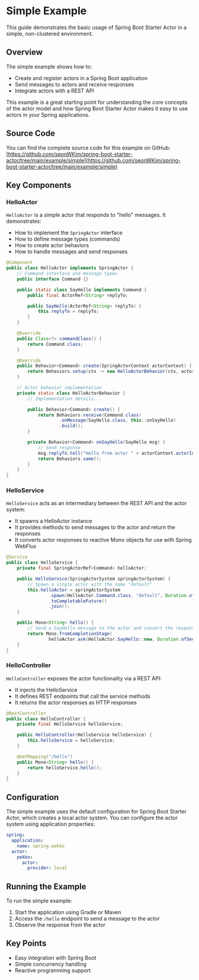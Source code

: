 # Simple Example

This guide demonstrates the basic usage of Spring Boot Starter Actor in a simple, non-clustered environment.

## Overview

The simple example shows how to:

- Create and register actors in a Spring Boot application
- Send messages to actors and receive responses
- Integrate actors with a REST API

This example is a great starting point for understanding the core concepts of the actor model and how Spring Boot Starter Actor makes it easy to use actors in your Spring applications.

## Source Code

You can find the complete source code for this example on GitHub:
[https://github.com/seonWKim/spring-boot-starter-actor/tree/main/example/simple](https://github.com/seonWKim/spring-boot-starter-actor/tree/main/example/simple)

## Key Components

### HelloActor

`HelloActor` is a simple actor that responds to "hello" messages. It demonstrates:

- How to implement the `SpringActor` interface
- How to define message types (commands)
- How to create actor behaviors
- How to handle messages and send responses

```java
@Component
public class HelloActor implements SpringActor {
    // Command interface and message types
    public interface Command {}

    public static class SayHello implements Command {
        public final ActorRef<String> replyTo;

        public SayHello(ActorRef<String> replyTo) {
            this.replyTo = replyTo;
        }
    }

    @Override
    public Class<?> commandClass() {
        return Command.class;
    }

    @Override
    public Behavior<Command> create(SpringActorContext actorContext) {
        return Behaviors.setup(ctx -> new HelloActorBehavior(ctx, actorContext).create());
    }

    // Actor behavior implementation
    private static class HelloActorBehavior {
        // Implementation details...

        public Behavior<Command> create() {
            return Behaviors.receive(Command.class)
                    .onMessage(SayHello.class, this::onSayHello)
                    .build();
        }

        private Behavior<Command> onSayHello(SayHello msg) {
            // Send response
            msg.replyTo.tell("Hello from actor " + actorContext.actorId());
            return Behaviors.same();
        }
    }
}
```

### HelloService

`HelloService` acts as an intermediary between the REST API and the actor system:

- It spawns a HelloActor instance
- It provides methods to send messages to the actor and return the responses
- It converts actor responses to reactive Mono objects for use with Spring WebFlux

```java
@Service
public class HelloService {
    private final SpringActorRef<Command> helloActor;

    public HelloService(SpringActorSystem springActorSystem) {
        // Spawn a single actor with the name "default"
        this.helloActor = springActorSystem
                .spawn(HelloActor.Command.class, "default", Duration.ofSeconds(3))
                .toCompletableFuture()
                .join();
    }

    public Mono<String> hello() {
        // Send a SayHello message to the actor and convert the response to a Mono
        return Mono.fromCompletionStage(
                helloActor.ask(HelloActor.SayHello::new, Duration.ofSeconds(3)));
    }
}
```

### HelloController

`HelloController` exposes the actor functionality via a REST API:

- It injects the HelloService
- It defines REST endpoints that call the service methods
- It returns the actor responses as HTTP responses

```java
@RestController
public class HelloController {
    private final HelloService helloService;

    public HelloController(HelloService helloService) {
        this.helloService = helloService;
    }

    @GetMapping("/hello")
    public Mono<String> hello() {
        return helloService.hello();
    }
}
```

## Configuration

The simple example uses the default configuration for Spring Boot Starter Actor, which creates a local actor system. You can configure the actor system using application properties:

```yaml
spring:
  application:
    name: spring-pekko
  actor:
    pekko:
      actor:
        provider: local
```

## Running the Example

To run the simple example:

1. Start the application using Gradle or Maven
2. Access the `/hello` endpoint to send a message to the actor
3. Observe the response from the actor

## Key Points

- Easy integration with Spring Boot
- Simple concurrency handling
- Reactive programming support
